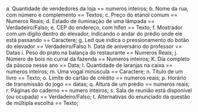 a. Quantidade de vendedores da loja == numeros inteiros;
b. Nome da rua, com número e complemento == Textos;
c. Preço do etanol comum == Numeros Reais;
d. Estado de iluminação de uma lâmpada == Verdadeiro/Falso;
e. CEP do endereço, com hífen == Texto;
f. Mostrador com um dígito dentro do elevador, indicando o andar do prédio onde ele está passando == Caractere;
g. Led que indica o pressionamento do botão do elevador == Verdadeiro/Falso
h. Data de aniversário do professor == Datas
i. Peso do prato na balança do restaurante == Numeros Reais;
j. Número de bois no curral da fazenda == Numeros inteiros;
K. Dia completo da páscoa nesse ano == Data;
l. Quantidade de laranjas na caixa == numeros inteiros;
m. Uma vogal minúscula == Caractere;
n. Título de um livro == Texto;
o. Limite do cartão de crédito == numeros reais; 
p. Horário de transmissão do jogo == datas;
q. Altura de um prédio == numeros reais; 
r. Páginas do caderno ==  numero inteiros;
s. Sala de reunião está disponível (ou ocupada) == Verdadeiro/Falso;
t. Alternativas do enunciado da questão de múltipla escolha == Texto;